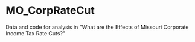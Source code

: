 # MO_CorpRateCut
Data and code for analysis in "What are the Effects of Missouri Corporate Income Tax Rate Cuts?"
